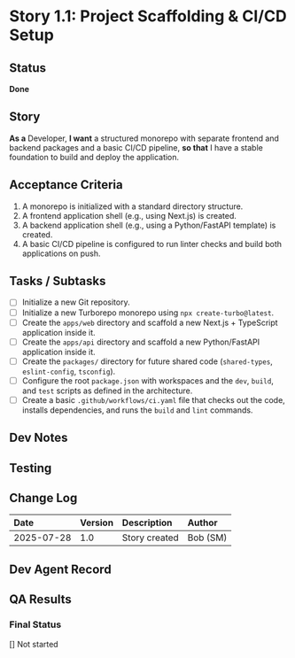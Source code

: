 # Story 1.1: Project Scaffolding & CI/CD Setup

## Status
**Done**

## Story
**As a** Developer,
**I want** a structured monorepo with separate frontend and backend packages and a basic CI/CD pipeline,
**so that** I have a stable foundation to build and deploy the application.

## Acceptance Criteria
1. A monorepo is initialized with a standard directory structure.
2. A frontend application shell (e.g., using Next.js) is created.
3. A backend application shell (e.g., using a Python/FastAPI template) is created.
4. A basic CI/CD pipeline is configured to run linter checks and build both applications on push.

## Tasks / Subtasks
- [ ] Initialize a new Git repository.
- [ ] Initialize a new Turborepo monorepo using `npx create-turbo@latest`.
- [ ] Create the `apps/web` directory and scaffold a new Next.js + TypeScript application inside it.
- [ ] Create the `apps/api` directory and scaffold a new Python/FastAPI application inside it.
- [ ] Create the `packages/` directory for future shared code (`shared-types`, `eslint-config`, `tsconfig`).
- [ ] Configure the root `package.json` with workspaces and the `dev`, `build`, and `test` scripts as defined in the architecture.
- [ ] Create a basic `.github/workflows/ci.yaml` file that checks out the code, installs dependencies, and runs the `build` and `lint` commands.

## Dev Notes

## Testing

## Change Log
| Date | Version | Description | Author |
| :--- | :--- | :--- | :--- |
| 2025-07-28 | 1.0 | Story created | Bob (SM) |

## Dev Agent Record


## QA Results

### Final Status
[] Not started